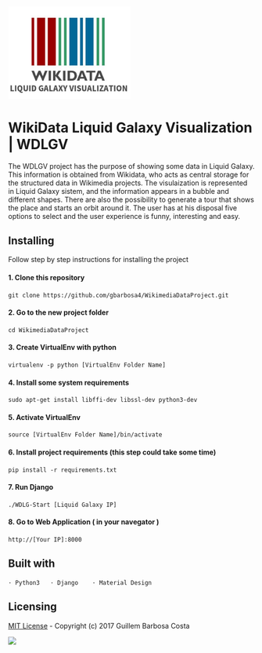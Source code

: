 <img src="https://github.com/LiquidGalaxyLAB/WikimediaDataProject/blob/master/static/img/logos/logo_WDLGV.png" width="250">

# WikiData Liquid Galaxy Visualization | WDLGV

The WDLGV project has the purpose of showing some data in Liquid Galaxy. This information is obtained from Wikidata, who acts as central storage for the structured data in Wikimedia projects.
The visulaization is represented in Liquid Galaxy sistem, and the information appears in a bubble and different shapes. There are also the possibility to generate a tour that shows the place and starts an orbit around it. 
The user has at his disposal five options to select and the user experience is funny, interesting and easy.

##  Installing

Follow step by step instructions for installing the project

#### 1. Clone this repository
  
    git clone https://github.com/gbarbosa4/WikimediaDataProject.git
    
#### 2. Go to the new project folder
  
    cd WikimediaDataProject

#### 3. Create VirtualEnv with python

    virtualenv -p python [VirtualEnv Folder Name]

#### 4. Install some system requirements

    sudo apt-get install libffi-dev libssl-dev python3-dev
    
#### 5. Activate VirtualEnv

    source [VirtualEnv Folder Name]/bin/activate

#### 6. Install project requirements (this step could take some time)

    pip install -r requirements.txt

#### 7. Run Django

    ./WDLG-Start [Liquid Galaxy IP]

#### 8. Go to Web Application ( in your navegator )

    http://[Your IP]:8000


##  Built with

    · Python3   · Django    · Material Design


## Licensing

[MIT License](../master/LICENSE) - Copyright (c) 2017 Guillem Barbosa Costa
     
<img src="https://github.com/gbarbosa4/WikimediaDataProject/blob/master/static/img/gsoc.png" height="100">
